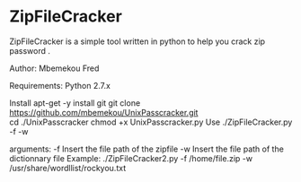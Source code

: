 # ZipFileCracker
ZipFileCracker is a simple tool written in python to help you crack zip password .

Author: Mbemekou Fred

Requirements: Python 2.7.x

Install apt-get -y install git
git clone https://github.com/mbemekou/UnixPasscracker.git  </br> 
cd ./UnixPasscracker chmod +x UnixPasscracker.py 
Use ./ZipFileCracker.py -f <zipfile to crack> -w <wordlist to use to crack zipfile>

arguments: 
-f Insert the file path of the  zipfile 
-w Insert the file path of the dictionnary file
Example: ./ZipFileCracker2.py  -f /home/file.zip -w /usr/share/wordllist/rockyou.txt 
